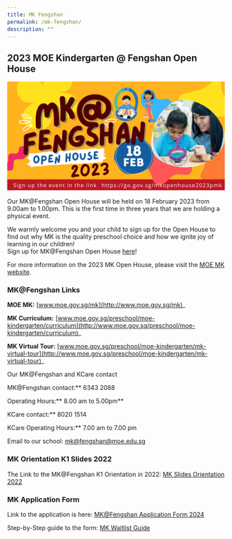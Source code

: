 ```yaml
---
title: MK Fengshan
permalink: /mk-fengshan/
description: ""
---
```

## 2023 MOE Kindergarten @ Fengshan Open House
![](/images/MF%20Fengshan%20Open%20House%202023.png)

Our MK@Fengshan Open House will be held on 18 February 2023 from 9.00am to 1.00pm. This is the first time in three years that we are holding a physical event.

We warmly welcome you and your child to sign up for the Open House to find out why MK is the quality preschool choice and how we ignite joy of learning in our children!  
[](https://go.gov.sg/mkopenhouse2023web)Sign up for MK@Fengshan Open House [here](https://go.gov.sg/mkopenhouse2023pmk)!

For more information on the 2023 MK Open House, please visit the [MOE MK website](https://www.moe.gov.sg/mk).
	
### MK@Fengshan Links
	
**MOE MK:** [www.moe.gov.sg/mk](http://www.moe.gov.sg/mk)_

**MK Curriculum:** [www.moe.gov.sg/preschool/moe-kindergarten/curriculum](http://www.moe.gov.sg/preschool/moe-kindergarten/curriculum)_

**MK Virtual Tour:** [www.moe.gov.sg/preschool/moe-kindergarten/mk-virtual-tour](http://www.moe.gov.sg/preschool/moe-kindergarten/mk-virtual-tour)_
	

Our MK@Fengshan and KCare contact

MK@Fengshan contact:** 6343 2088

Operating Hours:** 8.00 am to 5.00pm**

KCare contact:** 8020 1514

KCare Operating Hours:** 7.00 am to 7.00 pm
	
Email to our school:  [mk@fengshan@moe.edu.sg](mailto:mk_fengshan@moe.edu.sg)
	
### MK Orientation K1 Slides 2022

The Link to the MK@Fengshan K1 Orientation in 2022:
[MK Slides Orientation 2022](/files/MK@Fengshan/MK@FS-Slides-for-K1-Orientation_2022.pdf)
	
### MK Application Form
	
Link to the application is here:
[MK@Fengshan Application Form 2024](https://go.gov.sg/mkfengshanwaitlist)
	
Step-by-Step guide to the form: [MK Waitlist Guide](https://go.gov.sg/mk-waitlist-guide)